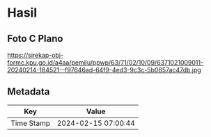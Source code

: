 # Hasil

## Foto C Plano

https://sirekap-obj-formc.kpu.go.id/a4aa/pemilu/ppwp/63/71/02/10/09/6371021009011-20240214-184521--f97646ad-64f9-4ed3-9c3c-5b0857ac47db.jpg


## Metadata

| Key        | Value               |
| ---------- | ------------------- |
| Time Stamp | 2024-02-15 07:00:44 |




